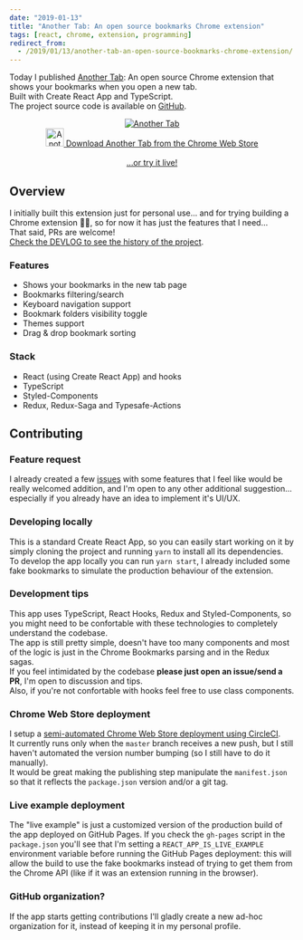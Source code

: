 ```yaml
---
date: "2019-01-13"
title: "Another Tab: An open source bookmarks Chrome extension"
tags: [react, chrome, extension, programming]
redirect_from:
  - /2019/01/13/another-tab-an-open-source-bookmarks-chrome-extension/
---
```


Today I published [Another Tab](https://chrome.google.com/webstore/detail/another-tab/oaaeanlgefipegfcbgpgnhhnpengdjld): An open source Chrome extension that shows your bookmarks when you open a new tab.  
Built with Create React App and TypeScript.  
The project source code is available on [GitHub](https://github.com/mmazzarolo/chrome-another-tab).

<div align="center" margin-bottom="0">
  <a href="https://github.com/mmazzarolo/chrome-another-tab" target="_blank">
    <img alt="Another Tab" width="auto" height="auto" src="https://github.com/mmazzarolo/chrome-another-tab/raw/master/.github/2019-01-13-screenshot-dark.png">
  </a>
</div>

<div align="center">
  <a href="https://chrome.google.com/webstore/detail/oaaeanlgefipegfcbgpgnhhnpengdjld">
    <img alt="Another Tab" width="auto" height="32" src="https://github.com/mmazzarolo/chrome-another-tab/raw/master/.github/chrome-web-store-icon.png">
    Download Another Tab from the Chrome Web Store
  </a>
</div>
&nbsp;
<div align="center">
  <a href="https://mmazzarolo.github.io/chrome-another-tab/">
    ...or try it live!
  </a>
</div>

## Overview

I initially built this extension just for personal use... and for trying building a Chrome extension 🤷‍♂️, so for now it has just the features that I need...  
That said, PRs are welcome!  
[Check the DEVLOG to see the history of the project](./DEVLOG.md).

### Features

- Shows your bookmarks in the new tab page
- Bookmarks filtering/search
- Keyboard navigation support
- Bookmark folders visibility toggle
- Themes support
- Drag & drop bookmark sorting

### Stack

- React (using Create React App) and hooks
- TypeScript
- Styled-Components
- Redux, Redux-Saga and Typesafe-Actions

## Contributing

### Feature request

I already created a few [issues](https://github.com/mmazzarolo/chrome-another-tab/issues?q=is%3Aissue+is%3Aopen+sort%3Aupdated-desc) with some features that I feel like would be really welcomed addition, and I'm open to any other additional suggestion... especially if you already have an idea to implement it's UI/UX.

### Developing locally

This is a standard Create React App, so you can easily start working on it by simply cloning the project and running `yarn` to install all its dependencies.  
To develop the app locally you can run `yarn start`, I already included some fake bookmarks to simulate the production behaviour of the extension.

### Development tips

This app uses TypeScript, React Hooks, Redux and Styled-Components, so you might need to be confortable with these technologies to completely understand the codebase.  
The app is still pretty simple, doesn't have too many components and most of the logic is just in the Chrome Bookmarks parsing and in the Redux sagas.  
If you feel intimidated by the codebase **please just open an issue/send a PR**, I'm open to discussion and tips.  
Also, if you're not confortable with hooks feel free to use class components.

### Chrome Web Store deployment

I setup a [semi-automated Chrome Web Store deployment using CircleCI](./.circleci/config.yml).  
It currently runs only when the `master` branch receives a new push, but I still haven't automated the version number bumping (so I still have to do it manually).  
It would be great making the publishing step manipulate the `manifest.json` so that it reflects the `package.json` version and/or a git tag.

### Live example deployment

The "live example" is just a customized version of the production build of the app deployed on GitHub Pages.
If you check the `gh-pages` script in the `package.json` you'll see that I'm setting a `REACT_APP_IS_LIVE_EXAMPLE` environment variable before running the GitHub Pages deployment: this will allow the build to use the fake bookmarks instead of trying to get them from the Chrome API (like if it was an extension running in the browser).

### GitHub organization?

If the app starts getting contributions I'll gladly create a new ad-hoc organization for it, instead of keeping it in my personal profile.
